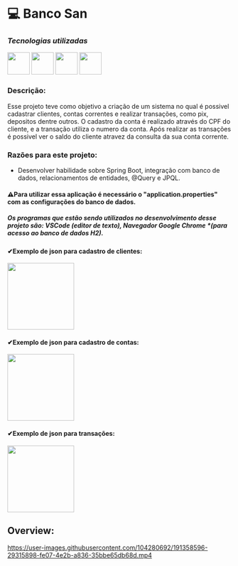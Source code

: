 # 💻 Banco San

### ***Tecnologias utilizadas***

<img src="https://cdn.jsdelivr.net/gh/devicons/devicon/icons/java/java-original-wordmark.svg" height="50px"></img>
<img src="https://cdn.jsdelivr.net/gh/devicons/devicon/icons/spring/spring-original.svg" height="50px"></img>
<img src="https://cdn.jsdelivr.net/gh/devicons/devicon/icons/html5/html5-original-wordmark.svg" height="50px"></img>
<img src="https://cdn.jsdelivr.net/gh/devicons/devicon/icons/css3/css3-original-wordmark.svg" height="50px"></img>


### Descrição:
Esse projeto teve como objetivo a criação de um sistema no qual é possivel cadastrar clientes, contas correntes e realizar transações, como pix, depositos dentre outros.
O cadastro da conta é realizado através do CPF do cliente, e a transação utiliza o numero da conta.
Após realizar as transações é possivel ver o saldo do cliente atravez da consulta da sua conta corrente. 

### **Razões para este projeto:**

- Desenvolver habilidade sobre Spring Boot, integração com banco de dados, relacionamentos de entidades, @Query e JPQL.


#### ⚠Para utilizar essa aplicação é necessário o "application.properties" com as configurações do banco de dados.

##### Os programas que estão sendo utilizados no desenvolvimento desse projeto são: VSCode ***(editor de texto)***, Navegador Google Chrome ***(para acesso ao banco de dados H2)**. 

#### ✔Exemplo de json para cadastro de clientes:
<img src="https://user-images.githubusercontent.com/104280692/191261404-e9f0e699-eabb-49c7-84d2-de5b7e0783ad.png" height="150px"></img>
#### ✔Exemplo de json para cadastro de contas:
<img src="https://user-images.githubusercontent.com/104280692/191261407-4a2b374f-9a9f-498e-ab6e-374ded32931b.png" height="150px"></img>
#### ✔Exemplo de json para transações:
<img src="https://user-images.githubusercontent.com/104280692/191261396-870f1071-b9a6-4475-8797-83e5404f321b.png" height="150px"></img>


## Overview: 
https://user-images.githubusercontent.com/104280692/191358596-29315898-fe07-4e2b-a836-35bbe65db68d.mp4


